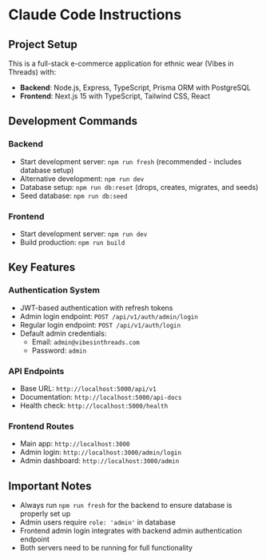 # Claude Code Instructions

## Project Setup

This is a full-stack e-commerce application for ethnic wear (Vibes in Threads) with:
- **Backend**: Node.js, Express, TypeScript, Prisma ORM with PostgreSQL
- **Frontend**: Next.js 15 with TypeScript, Tailwind CSS, React

## Development Commands

### Backend
- Start development server: `npm run fresh` (recommended - includes database setup)
- Alternative development: `npm run dev`
- Database setup: `npm run db:reset` (drops, creates, migrates, and seeds)
- Seed database: `npm run db:seed`

### Frontend
- Start development server: `npm run dev`
- Build production: `npm run build`

## Key Features

### Authentication System
- JWT-based authentication with refresh tokens
- Admin login endpoint: `POST /api/v1/auth/admin/login`
- Regular login endpoint: `POST /api/v1/auth/login`
- Default admin credentials:
  - Email: `admin@vibesinthreads.com`
  - Password: `admin`

### API Endpoints
- Base URL: `http://localhost:5000/api/v1`
- Documentation: `http://localhost:5000/api-docs`
- Health check: `http://localhost:5000/health`

### Frontend Routes
- Main app: `http://localhost:3000`
- Admin login: `http://localhost:3000/admin/login`
- Admin dashboard: `http://localhost:3000/admin`

## Important Notes

- Always run `npm run fresh` for the backend to ensure database is properly set up
- Admin users require `role: 'admin'` in database
- Frontend admin login integrates with backend admin authentication endpoint
- Both servers need to be running for full functionality